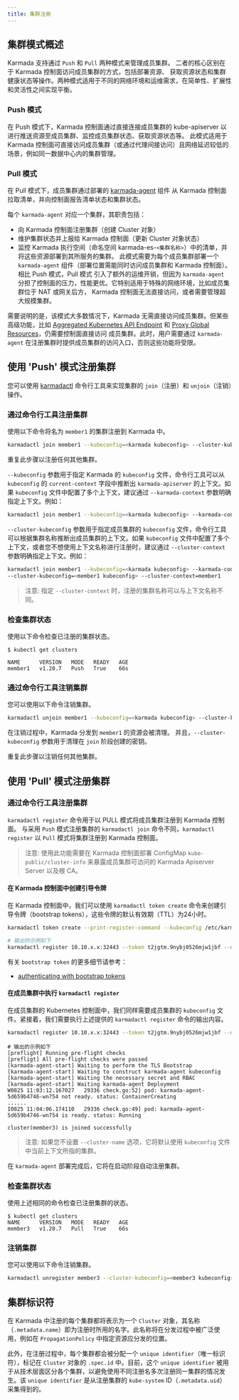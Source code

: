 ```yaml
---
title: 集群注册
---
```


## 集群模式概述

Karmada 支持通过 `Push` 和 `Pull` 两种模式来管理成员集群。 二者的核心区别在于 Karmada 控制面访问成员集群的方式，包括部署资源、
获取资源状态和集群健康状态等操作。两种模式适用于不同的网络环境和运维需求，在简单性、扩展性和灵活性之间实现平衡。

### Push 模式
在 Push 模式下，Karmada 控制面通过直接连接成员集群的 kube-apiserver 以进行推送资源至成员集群、监控成员集群状态、获取资源状态等。
此模式适用于 Karmada 控制面可直接访问成员集群（或通过代理间接访问）且网络延迟较低的场景，例如同一数据中心内的集群管理。

### Pull 模式
在 Pull 模式下，成员集群通过部署的 [karmada-agent](https://karmada.io/docs/core-concepts/components#karmada-agent) 组件
从 Karmada 控制面拉取清单，并向控制面报告清单状态和集群状态。

每个 `karmada-agent` 对应一个集群，其职责包括：
- 向 Karmada 控制面注册集群（创建 Cluster 对象）
- 维护集群状态并上报给 Karmada 控制面（更新 Cluster 对象状态）
- 监控 Karmada 执行空间（命名空间 karmada-es-`<集群名称>`）中的清单，并将这些资源部署到其所服务的集群。
此模式需要为每个成员集群部署一个 `karmada-agent` 组件（部署位置需能同时访问成员集群和 Karmada 控制面）。相比 Push 模式，Pull 模式
引入了额外的运维开销，但因为 `karmada-agent` 分担了控制面的压力，性能更优。它特别适用于特殊的网络环境，比如成员集群位于 NAT 或网关后方，
Karmada 控制面无法直接访问，或者需要管理超大规模集群。

需要说明的是，该模式大多数情况下，Karmada 无需直接访问成员集群。但某些高级功能，比如 [Aggregated Kubernetes API Endpoint](https://karmada.io/docs/userguide/globalview/aggregated-api-endpoint/)
和 [Proxy Global Resources](https://karmada.io/docs/userguide/globalview/proxy-global-resource/)，仍需要控制面直接访问
成员集群。此时，用户需要通过 `karmada-agent` 在注册集群时提供成员集群的访问入口，否则这些功能将受限。

## 使用 'Push' 模式注册集群

您可以使用 [karmadactl](../../installation/install-cli-tools.md) 命令行工具来实现集群的 `join`（注册）和 `unjoin`（注销）操作。

### 通过命令行工具注册集群

使用以下命令将名为 `member1` 的集群注册到 Karmada 中。
```bash
karmadactl join member1 --kubeconfig=<karmada kubeconfig> --cluster-kubeconfig=<member1 kubeconfig>
```
重复此步骤以注册任何其他集群。

`--kubeconfig` 参数用于指定 Karmada 的 `kubeconfig` 文件，命令行工具可以从 `kubeconfig` 的 `current-context` 字段中推断出 `karmada-apiserver` 的上下文。如果 `kubeconfig` 文件中配置了多个上下文，建议通过 `--karmada-context` 参数明确指定上下文。例如：
```bash
karmadactl join member1 --kubeconfig=<karmada kubeconfig> --karmada-context=karmada --cluster-kubeconfig=<member1 kubeconfig>
```

`--cluster-kubeconfig` 参数用于指定成员集群的 `kubeconfig` 文件，命令行工具可以根据集群名称推断出成员集群的上下文。如果 `kubeconfig` 文件中配置了多个上下文，或者您不想使用上下文名称进行注册时，建议通过 `--cluster-context` 参数明确指定上下文。例如：
```bash
karmadactl join member1 --kubeconfig=<karmada kubeconfig> --karmada-context=<karmada context> \
--cluster-kubeconfig=<member1 kubeconfig> --cluster-context=member1
```
> 注意: 指定 `--cluster-context` 时，注册的集群名称可以与上下文名称不同。

### 检查集群状态

使用以下命令检查已注册的集群状态。
```shell
$ kubectl get clusters

NAME      VERSION   MODE   READY   AGE
member1   v1.20.7   Push   True    66s
```

### 通过命令行工具注销集群

您可以使用以下命令注销集群。
```bash
karmadactl unjoin member1 --kubeconfig=<karmada kubeconfig> --cluster-kubeconfig=<member1 kubeconfig>
```
在注销过程中，Karmada 分发到 `member1` 的资源会被清理。
并且，`--cluster-kubeconfig` 参数用于清理在 `join` 阶段创建的密钥。

重复此步骤以注销任何其他集群。

## 使用 'Pull' 模式注册集群

### 通过命令行工具注册集群

`karmadactl register` 命令用于以 PULL 模式将成员集群注册到 Karmada 控制面。
与采用 `Push` 模式注册集群的 `karmadactl join` 命令不同，`karmadactl register` 以 `Pull` 模式将集群注册到 Karmada 控制面。

> 注意: 使用此功能需要在 Karmada 控制面部署 ConfigMap `kube-public/cluster-info` 来暴露成员集群可访问的 Karmada Apiserver Server 以及根 CA。

#### 在 Karmada 控制面中创建引导令牌

在 Karmada 控制面中，我们可以使用 `karmadactl token create` 命令来创建引导令牌（bootstrap tokens），这些令牌的默认有效期（TTL）为24小时。

```bash
karmadactl token create --print-register-command --kubeconfig /etc/karmada/karmada-apiserver.config
```

```bash
# 输出的示例如下
karmadactl register 10.10.x.x:32443 --token t2jgtm.9nybj0526mjw1jbf --discovery-token-ca-cert-hash sha256:f5a5a43869bb44577dba582e794c3e3750f2050d62f1b1dc80fd3d6a371b6ed4
```

有关 `bootstrap token` 的更多细节请参考：
- [authenticating with bootstrap tokens](https://kubernetes.io/docs/reference/access-authn-authz/bootstrap-tokens/)

#### 在成员集群中执行 `karmadactl register`

在成员集群的 Kubernetes 控制面中，我们同样需要成员集群的 `kubeconfig` 文件。紧接着，我们需要执行上述提供的 `karmadactl register` 命令的输出内容。

```bash
karmadactl register 10.10.x.x:32443 --token t2jgtm.9nybj0526mjw1jbf --discovery-token-ca-cert-hash sha256:f5a5a43869bb44577dba582e794c3e3750f2050d62f1b1dc80fd3d6a371b6ed4
```

```shell
# 输出的示例如下
[preflight] Running pre-flight checks
[prefligt] All pre-flight checks were passed
[karmada-agent-start] Waiting to perform the TLS Bootstrap
[karmada-agent-start] Waiting to construct karmada-agent kubeconfig
[karmada-agent-start] Waiting the necessary secret and RBAC
[karmada-agent-start] Waiting karmada-agent Deployment
W0825 11:03:12.167027   29336 check.go:52] pod: karmada-agent-5d659b4746-wn754 not ready. status: ContainerCreating
......
I0825 11:04:06.174110   29336 check.go:49] pod: karmada-agent-5d659b4746-wn754 is ready. status: Running

cluster(member3) is joined successfully
```

> 注意: 如果您不设置 `--cluster-name` 选项，它将默认使用 `kubeconfig` 文件中当前上下文所指的集群。

在 `karmada-agent` 部署完成后，它将在启动阶段自动注册集群。

### 检查集群状态

使用上述相同的命令检查已注册集群的状态。
```shell
$ kubectl get clusters
NAME      VERSION   MODE   READY   AGE
member3   v1.20.7   Pull   True    66s
```

### 注销集群

您可以使用以下命令注销集群。
```bash
karmadactl unregister member3 --cluster-kubeconfig=<member3 kubeconfig> --cluster-context=<member3 context> --karmada-config=<karmada kubeconfig> --karmada-context=<karmada context>
```

## 集群标识符

在 Karmada 中注册的每个集群都将表示为一个 `Cluster` 对象，其名称（`.metadata.name`）即为注册时所用的名字。此名称将在分发过程中被广泛使用，例如在 `PropagationPolicy` 中指定资源应分发的位置。

此外，在注册过程中，每个集群都会被分配一个 `unique identifier`（唯一标识符），标记在 `Cluster` 对象的 `.spec.id` 中。目前，这个 `unique identifier` 被用于从技术层面区分各个集群，以避免使用不同注册名多次注册同一集群的情况发生。该 `unique identifier` 是从注册集群的 `kube-system` ID（`.metadata.uid`）采集得到的。
